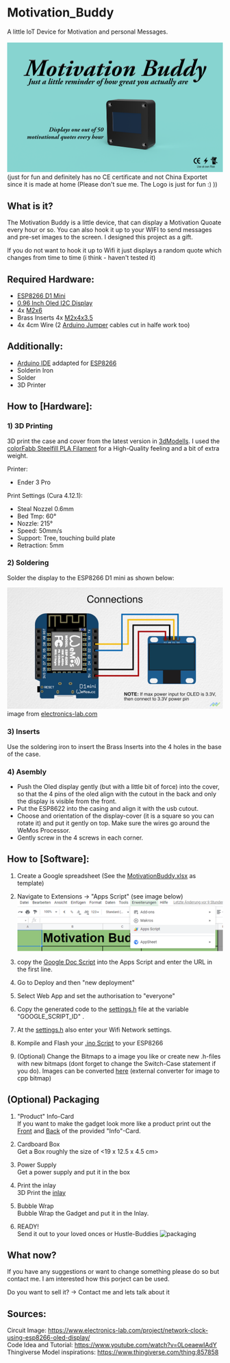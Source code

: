 # Motivation_Buddy
A little IoT Device for Motivation and personal Messages. </br>
</br>
![Graph1](./Packaging/Front.png)
(just for fun and definitely has no CE certificate and not China Exportet since it is made at home (Please don't sue me. The Logo is just for fun :) ))

## What is it?
The Motivation Buddy is a little device, that can display a Motivation Quoate every hour or so. You can also hook it up to your WIFI to send messages and pre-set images to the screen. I designed this project as a gift. 

If you do not want to hook it up to Wifi it just displays a random quote which changes from time to time (i think - haven't tested it)


## Required Hardware:
- [ESP8266 D1 Mini](https://www.az-delivery.de/it/products/d1-mini-pro)
- [0.96 Inch Oled I2C Display](https://www.az-delivery.de/it/products/0-96zolldisplay?_pos=1&_sid=81bd66783&_ss=r)
- 4x [M2x6](https://www.amazon.de/Schrauben-Edelstahl-Sechskopf-Unterlegscheiben-Aufbewahrung/dp/B085LJYF3G/ref=pd_sbs_2/257-8556461-8818023?pd_rd_w=WwLyA&pf_rd_p=8781501c-593f-4975-b5f8-e088bd855b50&pf_rd_r=K4869HAYNW4F58S6GAJ7&pd_rd_r=3e6d37be-0675-4f66-af95-faa65efe84dc&pd_rd_wg=jdNy0&pd_rd_i=B085LJYF3G&psc=1)
- Brass Inserts 4x [M2x4x3.5](https://www.amazon.de/VIGRUE-Gewindeeinsatz-Einpressmutter-Gewindebuchsen-Kunststoffteiledurch/dp/B08DHYD73Q/ref=sr_1_4?__mk_de_DE=%C3%85M%C3%85%C5%BD%C3%95%C3%91&crid=3O62TU9BSAS4I&keywords=brass+inserts&qid=1644755613&s=diy&sprefix=brass+inserts%2Cdiy%2C161&sr=1-4) 
- 4x 4cm Wire (2 [Arduino Jumper](https://www.amazon.de/Female-Female-Male-Female-Male-Male-Steckbr%C3%BCcken-Drahtbr%C3%BCcken-bunt/dp/B01EV70C78/ref=sr_1_5?keywords=jumper+cables&qid=1644755637&sprefix=jumper+%2Caps%2C85&sr=8-5) cables cut in halfe work too)

## Additionally: 
- [Arduino IDE](https://www.arduino.cc/en/software) addapted for [ESP8266](https://chewett.co.uk/blog/937/configuring-wemos-d1-mini-pro-esp8266-arduino-ide/)
- Solderin Iron 
- Solder
- 3D Printer 

## How to [Hardware]:

### 1) 3D Printing  
3D print the case and cover from the latest version in [3dModells](./3dModells/). I used the [colorFabb Steelfill PLA Filament](https://colorfabb.com/de/steelfill) for a High-Quality feeling and a bit of extra weight. 

Printer: 
- Ender 3 Pro
    
Print Settings (Cura 4.12.1): 
- Steal Nozzel 0.6mm
- Bed Tmp: 60°
- Nozzle: 215°
- Speed: 50mm/s
- Support: Tree, touching build plate
 - Retraction: 5mm

### 2) Soldering  
Solder the display to the ESP8266 D1 mini as shown below: 

![solder_help](./OLED-Schematics.jpeg)
image from [electronics-lab.com]( https://www.electronics-lab.com/project/network-clock-using-esp8266-oled-display/)

### 3) Inserts
Use the soldering iron to insert the Brass Inserts into the 4 holes in the base of the case. 

### 4) Asembly 
- Push the Oled display gently (but with a little bit of force) into the cover, so that the 4 pins of the oled align with the cutout in the back and only the display is visible from the front. 
- Put the ESP8622 into the casing and align it with the usb cutout. 
- Choose and orientation of the display-cover (it is a square so you can rotate it) and put it gently on top. Make sure the wires go around the WeMos Processor. 
- Gently screw in the 4 screws in each corner. 
   
## How to [Software]:
1) Create a Google spreadsheet (See the [MotivationBuddy.xlsx](./Software/MotivationBuddy.xlsx) as template)
2) Navigate to Extensions -> "Apps Script" (see image below)
![app](./Software/App_Setup.PNG)
3) copy the [Google Doc Script](./Software/google_doc_excel_script.txt) into the Apps Script and enter the URL in the first line. 
4) Go to Deploy and then "new deployment"
5) Select Web App and set the authorisation to "everyone" 
6) Copy the generated code to the [settings.h](./Software/Motivation_Buddy_V2/settings.h) file at the variable "GOOGLE_SCRIPT_ID" . 
7) At the  [settings.h](./Software/Motivation_Buddy_V2/settings.h) also enter your Wifi Network settings. 
8) Kompile and Flash your [.ino Script](./Software/Motivation_Buddy_V2/Motivation_Buddy_V2.ino) to your ESP8266

9) (Optional) Change the Bitmaps to a image you like or create new .h-files with new bitmaps (dont forget to change the Switch-Case statement if you do). Images can be converted [here](https://diyusthad.com/image2cpp) (external converter for image to cpp bitmap)
## (Optional) Packaging
1) "Product" Info-Card </br>
If you want to make the gadget look more like a product print out the [Front](./Packaging/Front.png) and [Back](./Packaging/Back.png) of the provided "Info"-Card. 

2) Cardboard Box </br>
Get a Box roughly the size of <19 x 12.5 x 4.5 cm>  

3) Power Supply </br>
Get a power supply and put it in the box

4) Print the inlay </br>
3D Print the [inlay](./Packaging/inlay.stl) 

5) Bubble Wrap </br>
Bubble Wrap the Gadget and put it in the Inlay. 

6) READY! </br>
Send it out to your loved onces or Hustle-Buddies
![packaging](./Packaging/packaging.png)

## What now?
If you have any suggestions or want to change something please do so but contact me. I am interested how this porject can be used. 

Do you want to sell it? -> Contact me and lets talk about it 


## Sources: 
Circuit Image: https://www.electronics-lab.com/project/network-clock-using-esp8266-oled-display/
</br>
Code Idea and Tutorial: https://www.youtube.com/watch?v=0LoeaewIAdY </br>
Thingiverse Model inspirations: https://www.thingiverse.com/thing:857858